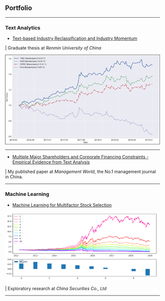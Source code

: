 ## Portfolio

---

### Text Analytics 

- [Text-based Industry Reclassification and Industry Momentum](/ind_momentum)

|  Graduate thesis at _Renmin University of China_

<img src="images/ind_momentum_cover.png?raw=true"/>

---

- [Multiple Major Shareholders and Corporate Financing Constraints - Empirical Evidence from Text Analysis](http://eng.oversea.cnki.net/kcms/detail/detail.aspx?filename=GLSJ201712012&DBName=cjfqtotal&dbcode=cjfq&uid=WEEvREdxOWJmbC9oM1NjYkZCbDZZNXlHc0xvSmxtOXpGWG90d21oKzNDdnQ=$R1yZ0H6jyaa0en3RxVUd8df-oHi7XMMDo7mtKT6mSmEvTuk11l2gFA!!)

|  My published paper at _Management World_, the No.1 management journal in China. 

---

### Machine Learning

- [Machine Learning for Multifactor Stock Selection](/ml_multifactor)
<img src="images/ml_multifactor_cover.png?raw=true"/>

|  Exploratory research at _China Securities Co., Ltd_

---
